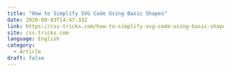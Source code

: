 ```yaml
---
title: "How to Simplify SVG Code Using Basic Shapes"
date: 2020-09-03T14:47:33Z
link: https://css-tricks.com/how-to-simplify-svg-code-using-basic-shapes/?utm_medium=RSS&utm_source=news.12bit.vn
site: css-tricks.com
language: English
category:
  - Article
draft: false
---
```

